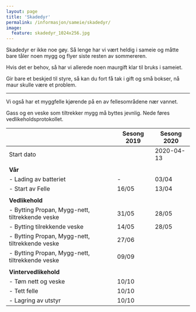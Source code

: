 ```yaml
---
layout: page
title: 'Skadedyr'
permalink: /informasjon/sameie/skadedyr/
image:
  feature: skadedyr_1024x256.jpg
---
```

Skadedyr er ikke noe gøy. Så lenge har vi vært heldig i sameie og måtte bare tåler noen mygg og flyer siste resten av sommereren.

Hvis det er behov, så har vi allerede noen maurgift klar til bruks i sameiet.

Gir bare et beskjed til styre, så kan du fort få tak i gift og små bokser, nå maur skulle være et problem.

---

Vi også har et myggfelle kjørende på en av fellesområdene nær vannet.

Gass og en veske som tiltrekker mygg må byttes jevnlig. Nede føres vedlikeholdsprotokollet.

|   | Sesong 2019 | Sesong 2020 |
|---|---|---|
| Start dato | | 2020-04-13 |
| | | |
| **Vår** | | |
| - Lading av batteriet | - | 03/04 |
| - Start av Felle | 16/05 | 13/04 |
| | | |
| **Vedlikehold** | | |
| - Bytting Propan, Mygg-nett, tiltrekkende veske | 31/05 | 28/05 |
  - Bytting tilrekkende veske | 14/05 | 28/05 |
| - Bytting Propan, Mygg-nett, tiltrekkende veske | 27/06 | |
| - Bytting Propan, Mygg-nett, tiltrekkende veske | 09/09 | |
| | | |
| **Vintervedlikehold** | | |
| - Tøm nett og veske | 10/10 | |
| - Tett felle | 10/10 | | 
| - Lagring av utstyr | 10/10 | |

